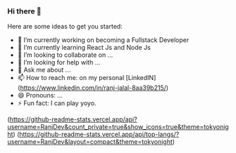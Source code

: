 ### Hi there 👋

Here are some ideas to get you started:

- 🔭 I’m currently working on becoming a Fullstack Developer
- 🌱 I’m currently learning React Js and Node Js
- 👯 I’m looking to collaborate on ...
- 🤔 I’m looking for help with ...
- 💬 Ask me about ...
- 📫 How to reach me: on my personal [LinkedIN] (https://www.linkedin.com/in/ranj-jalal-8aa39b215/)
- 😄 Pronouns: ...
- ⚡ Fun fact: I can play yoyo.

(https://github-readme-stats.vercel.app/api?username=RanjDev&count_private=true&show_icons=true&theme=tokyonight)
(https://github-readme-stats.vercel.app/api/top-langs/?username=RanjDev&layout=compact&theme=tokyonight)
